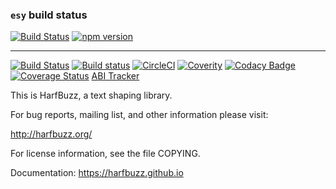 ### `esy` build status
[![Build Status](https://dev.azure.com/esy-packages/esy-harfbuzz/_apis/build/status/esy-packages.esy-harfbuzz)](https://dev.azure.com/esy-packages/esy-harfbuzz/_build/latest?definitionId=4)
[![npm version](https://badge.fury.io/js/%40revery%2Fesy-harfbuzz.svg)](https://badge.fury.io/js/%40revery%2Fesy-harfbuzz)

 -----------

[![Build Status](https://travis-ci.org/harfbuzz/harfbuzz.svg)](https://travis-ci.org/harfbuzz/harfbuzz)
[![Build status](https://ci.appveyor.com/api/projects/status/0t0flrxpstj9lb9w?svg=true)](https://ci.appveyor.com/project/harfbuzz/harfbuzz)
[![CircleCI](https://circleci.com/gh/harfbuzz/harfbuzz.svg?style=svg)](https://circleci.com/gh/harfbuzz/harfbuzz)
[![Coverity](https://img.shields.io/coverity/scan/5450.svg)](https://scan.coverity.com/projects/behdad-harfbuzz)
[![Codacy Badge](https://api.codacy.com/project/badge/Grade/f17f1708783c447488bc8dd317150eaa)](https://app.codacy.com/app/behdad/harfbuzz)
[![Coverage Status](https://img.shields.io/coveralls/harfbuzz/harfbuzz.svg)](https://coveralls.io/r/harfbuzz/harfbuzz)
[ABI Tracker](http://abi-laboratory.pro/tracker/timeline/harfbuzz/)

This is HarfBuzz, a text shaping library.

For bug reports, mailing list, and other information please visit:

  http://harfbuzz.org/

For license information, see the file COPYING.

Documentation: https://harfbuzz.github.io
